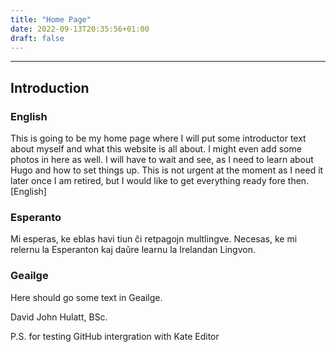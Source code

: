 ```yaml
---
title: "Home Page"
date: 2022-09-13T20:35:56+01:00
draft: false
---
```

***
## Introduction

### English
This is going to be my home page where I will put some introductor text about myself and what this website is all about.
I might even add some photos in here as well. I will have to wait and see, as I need to learn about Hugo and how to set things up. This is not urgent at the moment as I need it later once I am retired, but I would like to get everything ready fore then.[English]

### Esperanto
Mi esperas, ke eblas havi tiun ĉi retpagojn multlingve. Necesas, ke mi relernu la Esperanton kaj daŭre learnu la Irelandan Lingvon.

### Geailge
Here should go some text in Geailge.

David John Hulatt, BSc.

P.S. for testing GitHub intergration with Kate Editor



